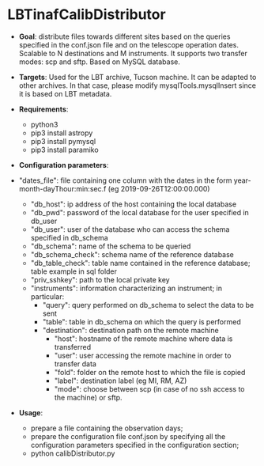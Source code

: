 # LBTinafCalibDistributor

- **Goal**: distribute files towards different sites based on the queries specified in the conf.json file and on the telescope operation dates. Scalable to N destinations and M instruments. It supports two transfer modes: scp and sftp. Based on MySQL database.


- **Targets**: Used for the LBT archive, Tucson machine. It can be adapted to other archives. In that case, please modify mysqlTools.mysqlInsert since it is based on LBT metadata.

- **Requirements**:
    - python3
    - pip3 install astropy
    - pip3 install pymysql
    - pip3 install paramiko 

- **Configuration parameters**:

- "dates_file": file containing one column with the dates in the form year-month-dayThour:min:sec.f (eg 2019-09-26T12:00:00.000) 
    - "db_host": ip address of the host containing the local database
    - "db_pwd": password of the local database for the user specified in db_user
    - "db_user": user of the database who can access the schema specified in db_schema
    - "db_schema": name of the schema to be queried
    - "db_schema_check": schema name of the reference database
    - "db_table_check": table name contained in the reference database; table example in sql folder
    - "priv_sshkey": path to the local private key
    - "instruments": information characterizing an instrument; in particular:
        - "query": query performed on db_schema to select the data to be sent 
        - "table": table in db_schema on which the query is performed
        - "destination": destination path on the remote machine
            - "host": hostname of the remote machine where data is transferred
            - "user": user accessing the remote machine in order to transfer data
            - "fold": folder on the remote host to which the file is copied 
            - "label": destination label (eg MI, RM, AZ)
            - "mode": choose between scp (in case of no ssh access to the machine) or sftp. 
  
- **Usage**: 
    - prepare a file containing the observation days;
    - prepare the configuration file conf.json by specifying all the configuration parameters specified in the configuration section;
    - python calibDistributor.py 
